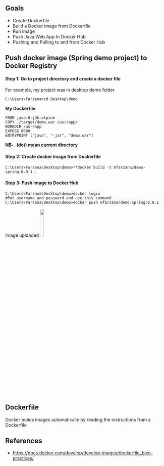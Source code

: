 ## Goals
- Create Dockerfile 
- Build a Docker image from Dockerfile
- Run image
-  Push Java Web App In Docker Hub
- Pushing and Pulling to and from Docker Hub

## Push docker image (Spring demo project) to Docker Registry
#### Step 1: Go to project directory and create a docker file 
 For example, my project was in desktop demo folder
  ```
  C:\Users\Farzana>cd Desktop\demo
  ```
  **My  Dockerfile** 
	
	FROM java:8-jdk-alpine
	COPY ./target/demo.war /usr/app/
	WORKDIR /usr/app
	EXPOSE 8080
	ENTRYPOINT ["java", "-jar", "demo.war"]
	
 **NB:  . (dot) mean current directory** 
####  Step 2: Create docker image from Dockerfile
 ```
 C:\Users\Farzana\Desktop\demo>**docker build -t mfarzana/demo-spring:0.0.1 . 
 ```

#### Step 3: Push image to Docker Hub
```
C:\Users\Farzana\Desktop\demo>docker login 
#Put username and password and use this command
C:\Users\Farzana\Desktop\demo>docker push mfarzana/demo-spring:0.0.1
 ```
 Image  uploaded 
 <img src="https://cloud.githubusercontent.com/assets/4307137/10105283/251b6868-63ae-11e5-9918-b789d9d682ec.png" width="15%"></img>
 
  


## Dockerfile
Docker builds images automatically by reading the instructions from a Dockerfile


## References
- https://docs.docker.com/develop/develop-images/dockerfile_best-practices/

<!--stackedit_data:
eyJoaXN0b3J5IjpbLTE1MDQxNjQyMiwtNzcxNzA0Mzg4LC0yMD
k2MzIyODM2LDEzNzMxMDA2NTYsLTIxMTQxNDc3MDIsODEyNjg3
Mzk2LDc1Njc1NjE5NywtMjA3MzgwMjMxNiwxMjQ4NDA0OTgzLD
YyMzA0MDYzMyw4MTQwOTU5OTYsMTIzODU0Njc2LC0xMzA1NDAx
NzgzLC0zNTY0NDIwMzgsNDIyNTUwMjldfQ==
-->